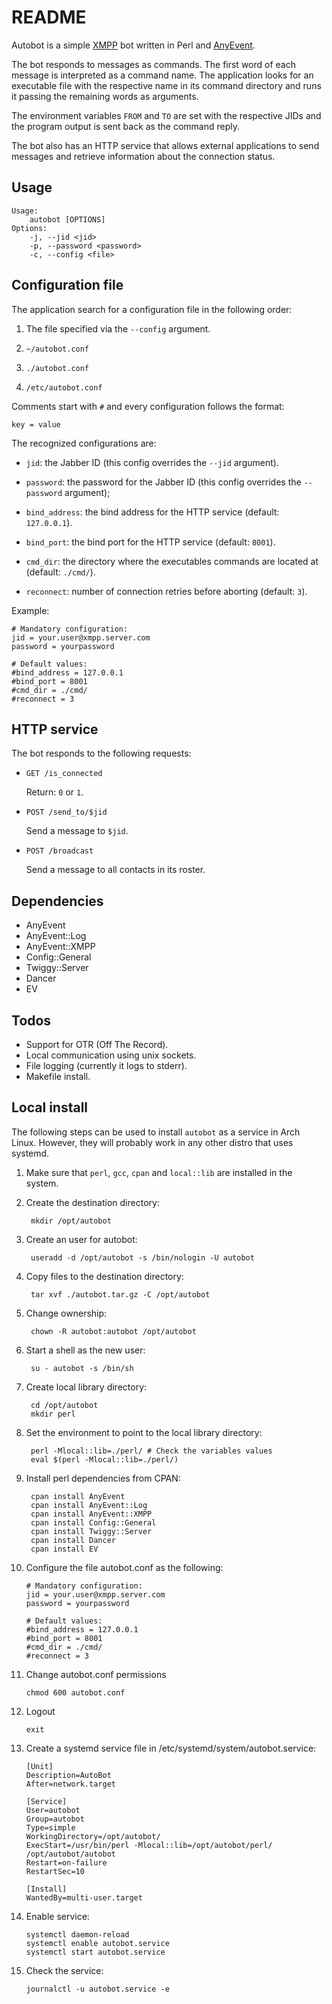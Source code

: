 README
===

Autobot is a simple [XMPP](http://xmpp.org/) bot written in Perl and [AnyEvent](http://software.schmorp.de/pkg/AnyEvent.html).

The bot responds to messages as commands. The first word of each message is interpreted as a command name. The application looks for an executable file with the respective name in its command directory and runs it passing the remaining words as arguments.

The environment variables `FROM` and `TO` are set with the respective JIDs and the program output is sent back as the command reply.

The bot also has an HTTP service that allows external applications to send messages and retrieve information about the connection status.

Usage
---

    Usage:
        autobot [OPTIONS]
    Options:
        -j, --jid <jid>
        -p, --password <password>
        -c, --config <file>

Configuration file
---

The application search for a configuration file in the following order:

1. The file specified via the `--config` argument.

2. `~/autobot.conf`

3. `./autobot.conf`

4. `/etc/autobot.conf`

Comments start with `#` and every configuration follows the format:

    key = value

The recognized configurations are:

- `jid`: the Jabber ID (this config overrides the `--jid` argument).

- `password`: the password for the Jabber ID (this config overrides the `--password` argument);

- `bind_address`: the bind address for the HTTP service (default: `127.0.0.1`).

- `bind_port`: the bind port for the HTTP service (default: `8001`).

- `cmd_dir`: the directory where the executables commands are located at (default: `./cmd/`).

- `reconnect`: number of connection retries before aborting (default: `3`).

Example:

    # Mandatory configuration:
    jid = your.user@xmpp.server.com
    password = yourpassword

    # Default values:
    #bind_address = 127.0.0.1
    #bind_port = 8001
    #cmd_dir = ./cmd/
    #reconnect = 3

HTTP service
---

The bot responds to the following requests:

- `GET /is_connected`

    Return: `0` or `1`.

- `POST /send_to/$jid`

    Send a message to `$jid`.

- `POST /broadcast`

    Send a message to all contacts in its roster.

Dependencies
---

- AnyEvent
- AnyEvent::Log
- AnyEvent::XMPP
- Config::General
- Twiggy::Server
- Dancer
- EV

Todos
---

- Support for OTR (Off The Record).
- Local communication using unix sockets.
- File logging (currently it logs to stderr).
- Makefile install.

Local install
---

The following steps can be used to install `autobot` as a service in Arch Linux. However, they will probably work in any other distro that uses systemd.

1. Make sure that `perl`, `gcc`, `cpan` and `local::lib` are installed in the system.

2. Create the destination directory:

        mkdir /opt/autobot

3. Create an user for autobot:

        useradd -d /opt/autobot -s /bin/nologin -U autobot

4. Copy files to the destination directory:

        tar xvf ./autobot.tar.gz -C /opt/autobot

5. Change ownership:

        chown -R autobot:autobot /opt/autobot

6. Start a shell as the new user:

        su - autobot -s /bin/sh

7. Create local library directory:

        cd /opt/autobot
        mkdir perl

8. Set the environment to point to the local library directory:

        perl -Mlocal::lib=./perl/ # Check the variables values
        eval $(perl -Mlocal::lib=./perl/)

9. Install perl dependencies from CPAN:

        cpan install AnyEvent
        cpan install AnyEvent::Log
        cpan install AnyEvent::XMPP
        cpan install Config::General
        cpan install Twiggy::Server
        cpan install Dancer
        cpan install EV

10. Configure the file autobot.conf as the following:

        # Mandatory configuration:
        jid = your.user@xmpp.server.com
        password = yourpassword

        # Default values:
        #bind_address = 127.0.0.1
        #bind_port = 8001
        #cmd_dir = ./cmd/
        #reconnect = 3

11. Change autobot.conf permissions

        chmod 600 autobot.conf

12. Logout

        exit

13. Create a systemd service file in /etc/systemd/system/autobot.service:

        [Unit]
        Description=AutoBot
        After=network.target

        [Service]
        User=autobot
        Group=autobot
        Type=simple
        WorkingDirectory=/opt/autobot/
        ExecStart=/usr/bin/perl -Mlocal::lib=/opt/autobot/perl/ /opt/autobot/autobot
        Restart=on-failure
        RestartSec=10

        [Install]
        WantedBy=multi-user.target

14. Enable service:

        systemctl daemon-reload
        systemctl enable autobot.service
        systemctl start autobot.service

15. Check the service:

        journalctl -u autobot.service -e

